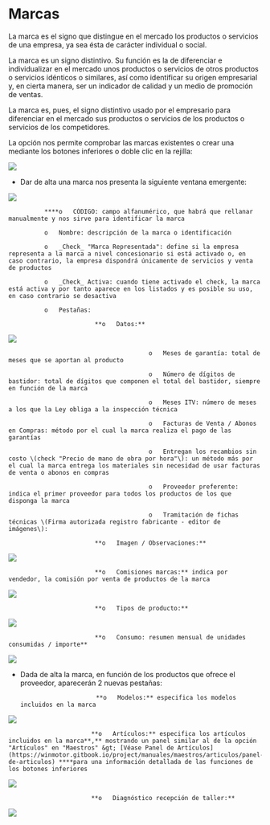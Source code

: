 # Marcas

La marca es el signo que distingue en el mercado los productos o servicios de una empresa, ya sea ésta de carácter individual o social.

La marca es un signo distintivo. Su función es la de diferenciar e individualizar en el mercado unos productos o servicios de otros productos o servicios idénticos o similares, así como identificar su origen empresarial y, en cierta manera, ser un indicador de calidad y un medio de promoción de ventas.

La marca es, pues, el signo distintivo usado por el empresario para diferenciar en el mercado sus productos o servicios de los productos o servicios de los competidores.

La opción nos permite comprobar las marcas existentes o crear una mediante los botones inferiores o doble clic en la rejilla:

![](../../.gitbook/assets/image%20%28271%29.png)

* Dar de alta una marca nos presenta la siguiente ventana emergente:

![](../../.gitbook/assets/image%20%28485%29.png)

              ****o   CÓDIGO: campo alfanumérico, que habrá que rellanar manualmente y nos sirve para identificar la marca

              o   Nombre: descripción de la marca o identificación

              o   _Check_ "Marca Representada": define si la empresa representa a la marca a nivel concesionario si está activado o, en caso contrario, la empresa dispondrá únicamente de servicios y venta de productos

              o   _Check_ Activa: cuando tiene activado el check, la marca está activa y por tanto aparece en los listados y es posible su uso, en caso contrario se desactiva

              o   Pestañas:

                            **o   Datos:**

![](../../.gitbook/assets/image%20%28485%29.png)

                                           o   Meses de garantía: total de meses que se aportan al producto

                                           o   Número de dígitos de bastidor: total de dígitos que componen el total del bastidor, siempre en función de la marca

                                           o   Meses ITV: número de meses a los que la Ley obliga a la inspección técnica

                                           o   Facturas de Venta / Abonos en Compras: método por el cual la marca realiza el pago de las garantías

                                           o   Entregan los recambios sin costo \(check "Precio de mano de obra por hora"\): un método más por el cual la marca entrega los materiales sin necesidad de usar facturas de venta o abonos en compras

                                           o   Proveedor preferente: indica el primer proveedor para todos los productos de los que disponga la marca

                                           o   Tramitación de fichas técnicas \(Firma autorizada registro fabricante - editor de imágenes\):

                            **o   Imagen / Observaciones:**

![](../../.gitbook/assets/image%20%28293%29.png)

                            **o   Comisiones marcas:** indica por vendedor, la comisión por venta de productos de la marca

![](../../.gitbook/assets/image%20%28262%29.png)

                            **o   Tipos de producto:**

![](../../.gitbook/assets/image%20%28504%29.png)

                            **o   Consumo: resumen mensual de unidades consumidas / importe**

![](../../.gitbook/assets/image%20%28158%29.png)

* Dada de alta la marca, en función de los productos que ofrece el proveedor, aparecerán 2 nuevas pestañas:

                           **o   Modelos:** especifica los modelos incluidos en la marca

![](../../.gitbook/assets/image%20%28358%29.png)

                           **o   Artículos:** especifica los artículos incluidos en la marca**,** mostrando un panel similar al de la opción "Artículos" en "Maestros" &gt; [Véase Panel de Artículos](https://winmotor.gitbook.io/project/manuales/maestros/articulos/panel-de-articulos) ****para una información detallada de las funciones de los botones inferiores

![](../../.gitbook/assets/image%20%28389%29.png)

                           **o   Diagnóstico recepción de taller:**

![](../../.gitbook/assets/image%20%28392%29.png)



